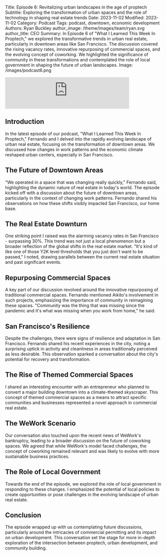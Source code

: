Title: Episode 6: Revitalizing urban landscapes in the age of proptech
Subtitle: Exploring the transformation of urban spaces and the role of technology in shaping real estate trends
Date: 2023-11-02
Modified: 2023-11-02
Category: Podcast
Tags: podcast, downtown, economic development
Authors: Ryan Buckley
author_image: /theme/images/team/ryan.svg
author_title: CEO
Summary: In Episode 6 of "What I Learned This Week In Proptech," we explored the transformative trends in urban real estate, particularly in downtown areas like San Francisco. The discussion covered the rising vacancy rates, innovative repurposing of commercial spaces, and the evolving concept of coworking. We highlighted the significance of community in these transformations and contemplated the role of local government in shaping the future of urban landscapes.
Image: /images/podcast6.png


<iframe src="https://podcasters.spotify.com/pod/show/thisweekinproptech/embed/episodes/A-Changing-Real-Estate-Landscape-e2bik2p/a-aaissjg" height="102px" width="400px" frameborder="0" scrolling="no"></iframe>

## Introduction
In the latest episode of our podcast, "What I Learned This Week In Proptech," Fernando and I delved into the rapidly evolving landscape of urban real estate, focusing on the transformation of downtown areas. We discussed how changes in work patterns and the economic climate reshaped urban centers, especially in San Francisco.

## The Future of Downtown Areas
"We operated in a space that was changing really quickly," Fernando said, highlighting the dynamic nature of real estate in today's world. The episode kicked off with a discussion about the future of downtown areas, particularly in the context of changing work patterns. Fernando shared his observations on how these shifts visibly impacted San Francisco, our home base.

## The Real Estate Downturn
One striking point I raised was the alarming vacancy rates in San Francisco - surpassing 30%. This trend was not just a local phenomenon but a broader reflection of the global shifts in the real estate market. "It's kind of like one of those Y2K level thresholds that you just don't want to be passed," I noted, drawing parallels between the current real estate situation and past significant events.

## Repurposing Commercial Spaces
A key part of our discussion revolved around the innovative repurposing of traditional commercial spaces. Fernando mentioned Aikito's involvement in such projects, emphasizing the importance of community in reimagining these spaces. "Community was the thing that was missing since the pandemic and it's what was missing when you work from home," he said.

## San Francisco's Resilience
Despite the challenges, there were signs of resilience and adaptation in San Francisco. Fernando shared his recent experiences in the city, noting a surprising uptick in activity and cleanliness in areas traditionally perceived as less desirable. This observation sparked a conversation about the city's potential for recovery and transformation.

## The Rise of Themed Commercial Spaces
I shared an interesting encounter with an entrepreneur who planned to convert a major building downtown into a climate-themed skyscraper. This concept of themed commercial spaces as a means to attract specific communities and businesses represented a novel approach in commercial real estate.

## The WeWork Scenario
Our conversation also touched upon the recent news of WeWork's bankruptcy, leading to a broader discussion on the future of coworking spaces. We agreed that while WeWork's model faced challenges, the concept of coworking remained relevant and was likely to evolve with more sustainable business practices.

## The Role of Local Government
Towards the end of the episode, we explored the role of local government in responding to these changes. I emphasized the potential of local policies to create opportunities or pose challenges in the evolving landscape of urban real estate.

## Conclusion
The episode wrapped up with us contemplating future discussions, particularly around the intricacies of commercial permitting and its impact on urban development. This conversation set the stage for more in-depth exploration of the intersection between proptech, urban development, and community building.